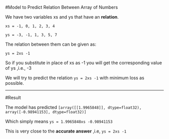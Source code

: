 #Model to Predict Relation Between Array of Numbers

We have two variables xs and ys that have an **relation**.

`xs = -1, 0, 1, 2, 3, 4`

`ys = -3, -1, 1, 3, 5, 7`

The relation between them can be given as:

`ys = 2xs -1`

So if you substitute in place of xs as -1 you will get the corresponding value of ys ,i.e., -3

We will try to predict the relation `ys = 2xs -1` with minimum loss as possible.


-----------------------------------------------------------------

#Result

The model has predicted `[array([[1.9965848]], dtype=float32), array([-0.98941153], dtype=float32)]`

Which simply means `ys = 1.9965848xs -0.98941153`

This is very close to the **accurate answer** ,i.e, `ys = 2xs -1`